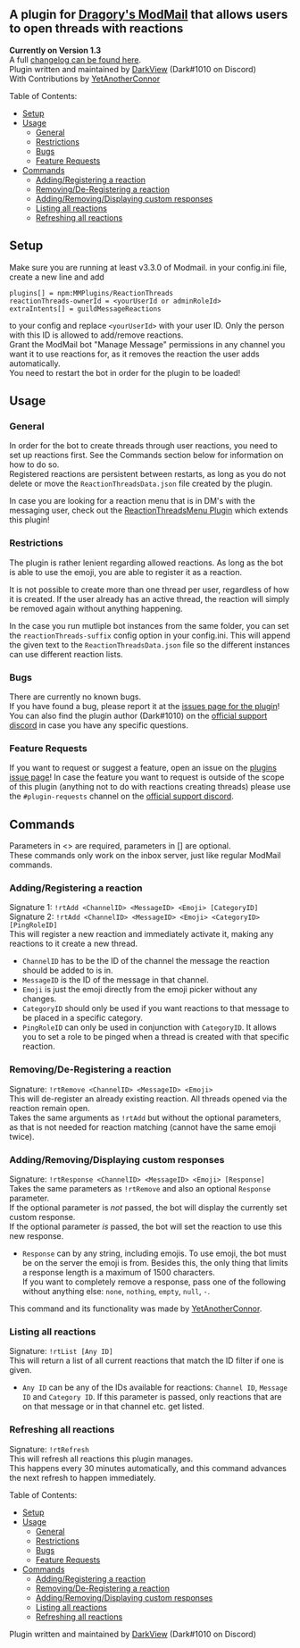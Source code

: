 ## A plugin for [Dragory's ModMail](https://github.com/dragory/modmailbot) that allows users to open threads with reactions  
**Currently on Version 1.3**  
A full [changelog can be found here](https://github.com/MMPlugins/ReactionThreads/blob/main/CHANGELOG.md).  
Plugin written and maintained by [DarkView](https://github.com/DarkView) (Dark#1010 on Discord)  
With Contributions by [YetAnotherConnor](https://github.com/YetAnotherConnor)  
  
Table of Contents:
- [Setup](#setup)
- [Usage](#usage)
  - [General](#general)
  - [Restrictions](#restrictions)
  - [Bugs](#bugs)
  - [Feature Requests](#feature-requests)
- [Commands](#commands)
    - [Adding/Registering a reaction](#addingregistering-a-reaction)
    - [Removing/De-Registering a reaction](#removingde-registering-a-reaction)  
    - [Adding/Removing/Displaying custom responses](#addingremovingdisplaying-custom-responses)  
    - [Listing all reactions](#listing-all-reactions)  
    - [Refreshing all reactions](#refreshing-all-reactions)  
    
## Setup
Make sure you are running at least v3.3.0 of Modmail.
in your config.ini file, create a new line and add  
```
plugins[] = npm:MMPlugins/ReactionThreads
reactionThreads-ownerId = <yourUserId or adminRoleId>
extraIntents[] = guildMessageReactions
```
to your config and replace `<yourUserId>` with your user ID. Only the person with this ID is allowed to add/remove reactions.  
Grant the ModMail bot "Manage Message" permissions in any channel you want it to use reactions for, as it removes the reaction the user adds automatically.  
You need to restart the bot in order for the plugin to be loaded!

## Usage
### General
In order for the bot to create threads through user reactions, you need to set up reactions first. See the Commands section below for information on how to do so.  
Registered reactions are persistent between restarts, as long as you do not delete or move the `ReactionThreadsData.json` file created by the plugin.  
  
In case you are looking for a reaction menu that is in DM's with the messaging user, check out the [ReactionThreadsMenu Plugin](https://github.com/YetAnotherConnor/ReactionThreadsMenu) which extends this plugin! 
### Restrictions
The plugin is rather lenient regarding allowed reactions. As long as the bot is able to use the emoji, you are able to register it as a reaction.
  
It is not possible to create more than one thread per user, regardless of how it is created. If the user already has an active thread, the reaction will simply be removed again without anything happening.  
  
In the case you run mutliple bot instances from the same folder, you can set the `reactionThreads-suffix` config option in your config.ini. This will append the given text to the `ReactionThreadsData.json` file so the different instances can use different reaction lists.
### Bugs
There are currently no known bugs.  
If you have found a bug, please report it at the [issues page for the plugin](https://github.com/MMPlugins/ReactionThreads/issues)!  
You can also find the plugin author (Dark#1010) on the [official support discord](https://discord.gg/vRuhG9R) in case you have any specific questions.
### Feature Requests
If you want to request or suggest a feature, open an issue on the [plugins issue page](https://github.com/MMPlugins/ReactionThreads/issues)!
In case the feature you want to request is outside of the scope of this plugin (anything not to do with reactions creating threads) please use the `#plugin-requests` channel on the [official support discord](https://discord.gg/vRuhG9R).
## Commands

Parameters in <> are required, parameters in [] are optional.  
These commands only work on the inbox server, just like regular ModMail commands.  
### Adding/Registering a reaction
Signature 1: `!rtAdd <ChannelID> <MessageID> <Emoji> [CategoryID]`  
Signature 2: `!rtAdd <ChannelID> <MessageID> <Emoji> <CategoryID> [PingRoleID]`  
This will register a new reaction and immediately activate it, making any reactions to it create a new thread.
- `ChannelID` has to be the ID of the channel the message the reaction should be added to is in.
- `MessageID` is the ID of the message in that channel.
- `Emoji` is just the emoji directly from the emoji picker without any changes.
- `CategoryID` should only be used if you want reactions to that message to be placed in a specific category.
- `PingRoleID` can only be used in conjunction with `CategoryID`. It allows you to set a role to be pinged when a thread is created with that specific reaction.

### Removing/De-Registering a reaction
Signature: `!rtRemove <ChannelID> <MessageID> <Emoji>`  
This will de-register an already existing reaction. All threads opened via the reaction remain open.  
Takes the same arguments as `!rtAdd` but without the optional parameters, as that is not needed for reaction matching (cannot have the same emoji twice).  

### Adding/Removing/Displaying custom responses
Signature: `!rtResponse <ChannelID> <MessageID> <Emoji> [Response]`  
Takes the same parameters as `!rtRemove` and also an optional `Response` parameter.  
If the optional parameter is *not* passed, the bot will display the currently set custom response.  
If the optional parameter *is* passed, the bot will set the reaction to use this new response.
- `Response` can by any string, including emojis. To use emoji, the bot must be on the server the emoji is from. Besides this, the only thing that limits a response length is a maximum of 1500 characters.  
If you want to completely remove a response, pass one of the following without anything else: `none`, `nothing`, `empty`, `null`, `-`.  

This command and its functionality was made by [YetAnotherConnor](https://github.com/YetAnotherConnor).
  
### Listing all reactions
Signature: `!rtList [Any ID]`  
This will return a list of all current reactions that match the ID filter if one is given.  
- `Any ID` can be any of the IDs available for reactions: `Channel ID`, `Message ID` and `Category ID`. If this parameter is passed, only reactions that are on that message or in that channel etc. get listed.  

### Refreshing all reactions
Signature: `!rtRefresh`  
This will refresh all reactions this plugin manages.  
This happens every 30 minutes automatically, and this command advances the next refresh to happen immediately.


Table of Contents: 
- [Setup](#setup)
- [Usage](#usage)
  - [General](#general)
  - [Restrictions](#restrictions)
  - [Bugs](#bugs)
  - [Feature Requests](#feature-requests)
- [Commands](#commands)
    - [Adding/Registering a reaction](#addingregistering-a-reaction)
    - [Removing/De-Registering a reaction](#removingde-registering-a-reaction)  
    - [Adding/Removing/Displaying custom responses](#addingremovingdisplaying-custom-responses)  
    - [Listing all reactions](#listing-all-reactions)  
    - [Refreshing all reactions](#refreshing-all-reactions)
  
Plugin written and maintained by [DarkView](https://github.com/DarkView) (Dark#1010 on Discord)  
